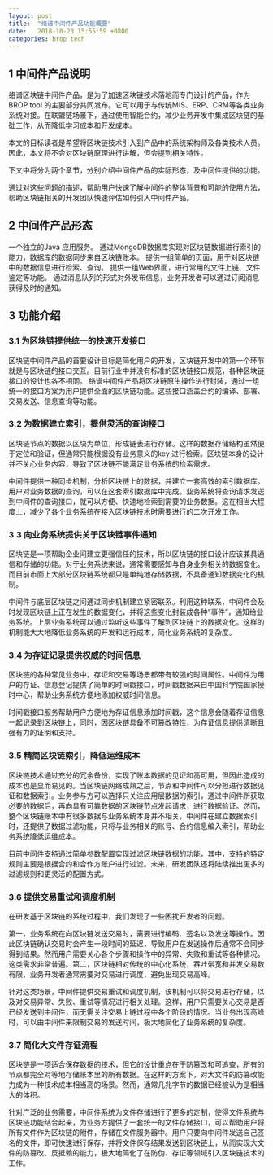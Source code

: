 ```yaml
---
layout: post
title:  "络谱中间件产品功能概要"
date:   2018-10-23 15:55:59 +0800
categories: brop tech
---
```

## 1 中间件产品说明
络谱区块链中间件产品，是为了加速区块链技术落地而专门设计的产品，作为 BROP tool 的主要部分共同发布。它可以用于与传统MIS、ERP、CRM等各类业务系统对接。在联盟链场景下，通过使用智能合约，减少业务开发中集成区块链的基础工作，从而降低学习成本和开发成本。

本文的目标读者是希望将区块链技术引入到产品中的系统架构师及各类技术人员。因此，本文将不会对区块链原理进行讲解，但会提到相关特性。

下文中将分为两个章节，分别介绍中间件产品的实际形态，及中间件提供的功能。

通过对这些问题的描述，帮助用户快速了解中间件的整体背景和可能的使用方法，帮助区块链相关的开发团队快速评估如何引入中间件产品。

## 2 中间件产品形态
一个独立的Java 应用服务。
通过MongoDB数据库实现对区块链数据进行索引的能力，数据库的数据同步来自区块链账本。
提供一组简单的页面，用于对区块链中的数据信息进行检索、查询。
提供一组Web界面，进行常用的文件上链、文件鉴定等功能。
通过消息队列的形式对外发布信息，业务开发者可以通过订阅消息获得及时的通知。

## 3 功能介绍
### 3.1 为区块链提供统一的快速开发接口
区块链中间件产品的首要设计目标是简化用户的开发，区块链开发中的第一个环节就是与区块链的接口交互。目前行业中并没有标准的区块链接口规范，各种区块链接口的设计也各不相同。
络谱中间件产品将区块链原生操作进行封装，通过一组统一的接口方案为用户提供全面的区块链功能。这些接口涵盖合约的编译、部署、交易发送、信息查询等功能。

### 3.2 为数据建立索引，提供灵活的查询接口
区块链节点的数据以区块为单位，形成链表进行存储。这样的数据存储结构虽然便于定位和验证，但通常只能根据没有业务意义的key 进行检索。区块链本身的设计并不关心业务内容，导致了区块链不能满足业务系统的检索需求。

中间件提供一种同步机制，分析区块链上的数据，并建立一套高效的索引数据库。用户对业务数据的查询，可以在这套索引数据库中完成。业务系统将查询请求发送到中间件的查询接口，就可以方便、快速地检索到需要的业务数据。这在相当大程度上，减少了各个业务系统在接入区块链技术时需要进行的二次开发工作。

### 3.3 向业务系统提供关于区块链事件通知
区块链是一项帮助企业间建立更强信任的技术，所以区块链的接口设计应该兼具通信和存储的功能。对于业务系统来说，通常需要感知与自身业务相关的数据变化。而目前市面上大部分区块链系统都只是单纯地存储数据，不具备通知数据变化的机制。

中间件与底层区块链之间通过同步机制建立紧密联系。利用这种联系，中间件会及时发现区块链上正在发生的数据变化，并将这些变化封装成各种“事件”，通知给业务系统。上层业务系统可以通过监听这些事件了解到区块链上的数据变化。这样的机制能大大地降低业务系统的开发和运行成本，简化业务系统的复杂度。

### 3.4 为存证记录提供权威的时间信息
区块链的各种常见业务中，存证和交易等场景都带有较强的时间属性。中间件为用户的存证、信息登记提供了简单的时间戳接口，时间戳数据来自中国科学院国家授时中心，帮助业务系统方便地添加权威时间信息。

时间戳接口服务帮助用户方便地为存证信息添加时间戳，这个信息会随着存证信息一起记录到区块链上，同时，因区块链具备不可篡改特性，为存证信息提供清晰且强有力的证明和支持。

### 3.5 精简区块链索引，降低运维成本
区块链技术通过充分的冗余备份，实现了账本数据的见证和高可用，但因此造成的成本也是显而易见的。当区块链网络成熟之后，节点和中间件可以分担进行数据见证和数据索引。业务参与方可以选择只关注应用层数据的索引，通过中间件所获取必要的数据后，再向具有可靠数据的区块链节点发起请求，进行数据验证。然而，整个区块链账本中有很多数据与业务系统本身并不相关，中间件在建立数据索引时，还提供了数据过滤功能，只将与业务相关的账号、合约信息编入索引，帮助业务系统降低运维成本。

目前中间件支持通过简单参数配置实现过滤区块链数据的功能，其中，支持的特定规则主要是根据合约和合作方账户进行过滤。未来，研发团队还将陆续推出更多的过滤规则和更灵活的配置方式。

### 3.6 提供交易重试和调度机制
在研发基于区块链的系统过程中，我们发现了一些困扰开发者的问题。

第一，业务系统在向区块链发送交易时，需要进行编码、签名以及发送等操作。因此区块链确认交易时会产生一段时间的延迟，导致用户在发送操作后通常不会同步得到结果。然而用户需要关心各个步骤和操作中的异常、失败和重试等各种情况。这类需求非常普遍。第二，区块链相对传统的中心化系统，吞吐带宽和并发交易数有限，业务开发者通常需要对交易进行调度，避免出现交易高峰。

针对这类场景，中间件提供交易重试和调度机制，该机制可以将交易进行存储，以及对交易异常、失败、重试等情况进行相关处理。这样，用户只需要关心交易是否已经发送到中间件，而无需关注交易上链过程中各个阶段的情况。当业务出现高峰时，可以由中间件来限制交易的发送时间，极大地简化了业务系统的复杂度。

### 3.7 简化大文件存证流程
区块链是一项适合保存数据的技术，但它的设计重点在于防篡改和可追查，所有的节点都完全对等地存储账本里的所有数据。在这样的方案下，对大文件的防篡改能力成为一种技术成本相当高的场景。然而，通常几兆字节的数据已经被认为是相当大的体积。

针对广泛的业务需要，中间件系统为文件存储进行了更多的定制，使得文件系统与区块链功能结合起来，为业务方提供了一套统一的文件存储接口，可以帮助用户将所有文件作为区块链的附件，存储在文件服务器中。用户只要向中间件发送自己签名的文件，即可快速进行保存，并将文件保存结果发送到区块链上，从而实现大文件的防篡改、反抵赖的能力，极大地简化了在防伪、存证等领域引入区块链技术的工作。